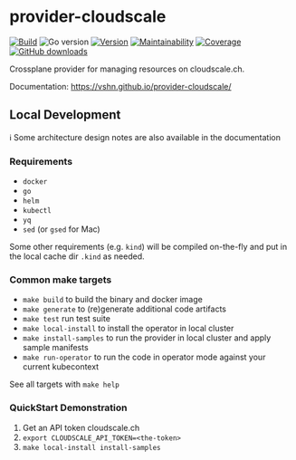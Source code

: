 # provider-cloudscale

[![Build](https://img.shields.io/github/workflow/status/vshn/provider-cloudscale/Test)][build]
![Go version](https://img.shields.io/github/go-mod/go-version/vshn/provider-cloudscale)
[![Version](https://img.shields.io/github/v/release/vshn/provider-cloudscale)][releases]
[![Maintainability](https://img.shields.io/codeclimate/maintainability/vshn/provider-cloudscale)][codeclimate]
[![Coverage](https://img.shields.io/codeclimate/coverage/vshn/provider-cloudscale)][codeclimate]
[![GitHub downloads](https://img.shields.io/github/downloads/vshn/provider-cloudscale/total)][releases]

[build]: https://github.com/vshn/provider-cloudscale/actions?query=workflow%3ATest
[releases]: https://github.com/vshn/provider-cloudscale/releases
[codeclimate]: https://codeclimate.com/github/vshn/provider-cloudscale

Crossplane provider for managing resources on cloudscale.ch.

Documentation: https://vshn.github.io/provider-cloudscale/

## Local Development

ℹ️ Some architecture design notes are also available in the documentation

### Requirements

* `docker`
* `go`
* `helm`
* `kubectl`
* `yq`
* `sed` (or `gsed` for Mac)

Some other requirements (e.g. `kind`) will be compiled on-the-fly and put in the local cache dir `.kind` as needed.

### Common make targets

* `make build` to build the binary and docker image
* `make generate` to (re)generate additional code artifacts
* `make test` run test suite
* `make local-install` to install the operator in local cluster
* `make install-samples` to run the provider in local cluster and apply sample manifests
* `make run-operator` to run the code in operator mode against your current kubecontext

See all targets with `make help`

### QuickStart Demonstration

1. Get an API token cloudscale.ch
1. `export CLOUDSCALE_API_TOKEN=<the-token>`
1. `make local-install install-samples`
